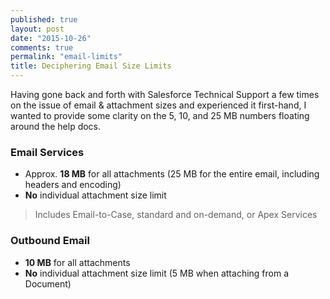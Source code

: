```yaml
---
published: true
layout: post
date: "2015-10-26"
comments: true
permalink: "email-limits"
title: Deciphering Email Size Limits
---
```






Having gone back and forth with Salesforce Technical Support a few times on the issue of email & attachment sizes and experienced it first-hand, I wanted to provide some clarity on the 5, 10, and 25 MB numbers floating around the help docs. 

### Email Services
- Approx. **18 MB** for all attachments (25 MB for the entire email, including headers and encoding)
- **No** individual attachment size limit
> Includes Email-to-Case, standard and on-demand, or Apex Services

### Outbound Email
- **10 MB** for all attachments
- **No** individual attachment size limit (5 MB when attaching from a Document)

